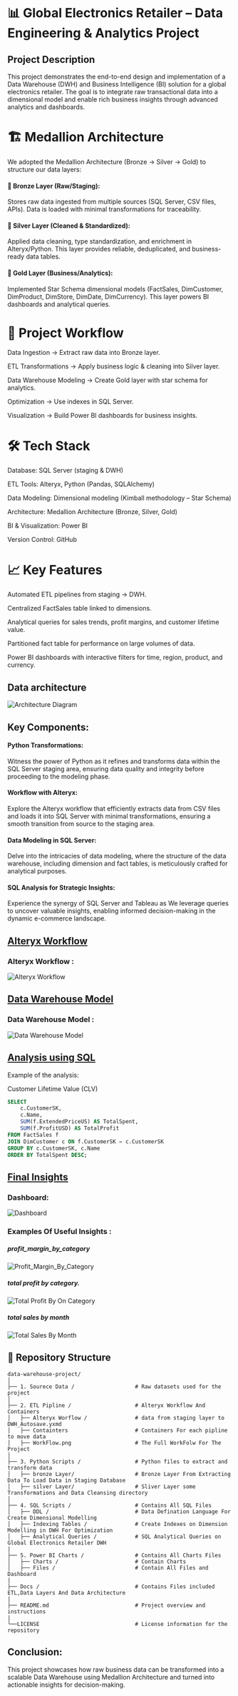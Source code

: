 # 📊 Global Electronics Retailer – Data Engineering & Analytics Project
## Project Description
This project demonstrates the end-to-end design and implementation of a Data Warehouse (DWH) and Business Intelligence (BI) solution for a global electronics retailer. The goal is to integrate raw transactional data into a dimensional model and enable rich business insights through advanced analytics and dashboards.
# 🏗️ Medallion Architecture

We adopted the Medallion Architecture (Bronze → Silver → Gold) to structure our data layers:

#### 🔹 Bronze Layer (Raw/Staging):
Stores raw data ingested from multiple sources (SQL Server, CSV files, APIs). Data is loaded with minimal transformations for traceability.

#### 🔹 Silver Layer (Cleaned & Standardized):
Applied data cleaning, type standardization, and enrichment in Alteryx/Python. This layer provides reliable, deduplicated, and business-ready data tables.

#### 🔹 Gold Layer (Business/Analytics):
Implemented Star Schema dimensional models (FactSales, DimCustomer, DimProduct, DimStore, DimDate, DimCurrency). This layer powers BI dashboards and analytical queries.
# 🚀 Project Workflow

Data Ingestion → Extract raw data into Bronze layer.

ETL Transformations → Apply business logic & cleaning into Silver layer.

Data Warehouse Modeling → Create Gold layer with star schema for analytics.

Optimization → Use indexes in SQL Server.

Visualization → Build Power BI dashboards for business insights.

# 🛠️ Tech Stack

Database: SQL Server (staging & DWH)

ETL Tools: Alteryx, Python (Pandas, SQLAlchemy)

Data Modeling: Dimensional modeling (Kimball methodology – Star Schema)

Architecture: Medallion Architecture (Bronze, Silver, Gold)

BI & Visualization: Power BI

Version Control: GitHub

# 📈 Key Features

Automated ETL pipelines from staging → DWH.

Centralized FactSales table linked to dimensions.

Analytical queries for sales trends, profit margins, and customer lifetime value.

Partitioned fact table for performance on large volumes of data.

Power BI dashboards with interactive filters for time, region, product, and currency.

## Data architecture
![Architecture Diagram](https://github.com/ElSayed-Fathi/ElectronicsRetailDWH/blob/main/Docs/Data%20Warehouse%20Architecture.drawio.png)
## Key Components:

#### Python Transformations:
Witness the power of Python as it refines and transforms data within the SQL Server staging area, ensuring data quality and integrity before proceeding to the modeling phase.

#### Workflow with Alteryx:
Explore the Alteryx workflow that efficiently extracts data from CSV files and loads it into SQL Server with minimal transformations, ensuring a smooth transition from source to the staging area.

#### Data Modeling in SQL Server:
Delve into the intricacies of data modeling, where the structure of the data warehouse, including dimension and fact tables, is meticulously crafted for analytical purposes.

#### SQL Analysis for Strategic Insights:
Experience the synergy of SQL Server and Tableau as We leverage queries to uncover valuable insights, enabling informed decision-making in the dynamic e-commerce landscape.


## [Alteryx Workflow ](https://github.com/ElSayed-Fathi/ElectronicsRetailDWH/blob/main/2.%20ETL%20Pipeline/WorkFlow.png)

###  Alteryx Workflow :
![Alteryx Workflow](https://github.com/ElSayed-Fathi/ElectronicsRetailDWH/blob/main/2.%20ETL%20Pipeline/WorkFlow.png)

## [Data Warehouse Model ](https://github.com/ElSayed-Fathi/ElectronicsRetailDWH/blob/main/5.%20Power%20BI%20Charts/Data%20Model.png)

###  Data Warehouse Model :
![Data Warehouse Model](https://github.com/ElSayed-Fathi/ElectronicsRetailDWH/blob/main/5.%20Power%20BI%20Charts/Data%20Model.png)

## [Analysis using SQL](https://github.com/ElSayed-Fathi/ElectronicsRetailDWH/blob/main/4.%20SQL%20Scripts/3.%20Analytical%20Queries/SQL_Analytical_Queries_on_Global_Electronics_Retailer_DWH.sql)
Example of the analysis:

Customer Lifetime Value (CLV)

```sql
SELECT 
    c.CustomerSK,
    c.Name,
    SUM(f.ExtendedPriceUS) AS TotalSpent,
    SUM(f.ProfitUSD) AS TotalProfit
FROM FactSales f
JOIN DimCustomer c ON f.CustomerSK = c.CustomerSK
GROUP BY c.CustomerSK, c.Name
ORDER BY TotalSpent DESC;
```
## [Final Insights](https://github.com/ElSayed-Fathi/ElectronicsRetailDWH/blob/main/5.%20Power%20BI%20Charts/Files/dashboard.png)
### Dashboard:
![Dashboard](https://github.com/ElSayed-Fathi/ElectronicsRetailDWH/blob/main/5.%20Power%20BI%20Charts/Files/dashboard.png)
### Examples Of Useful Insights : 

##### profit_margin_by_category 
![Profit_Margin_By_Category](https://github.com/ElSayed-Fathi/ElectronicsRetailDWH/blob/main/5.%20Power%20BI%20Charts/Charts/profit_margin_by_category.png)

##### total profit by category. 
![Total Profit By On Category](https://github.com/ElSayed-Fathi/ElectronicsRetailDWH/blob/main/5.%20Power%20BI%20Charts/Charts/total%20profit%20by%20category.png)

##### total sales by month  
![Total Sales By Month](https://github.com/ElSayed-Fathi/ElectronicsRetailDWH/blob/main/5.%20Power%20BI%20Charts/Charts/total%20sales%20by%20month.png)

## 📂 Repository Structure
```
data-warehouse-project/
│
├── 1. Sourece Data /                   # Raw datasets used for the project
│
├── 2. ETL Pipline /                    # Alteryx Workflow And Containers
│   ├── Alteryx Worflow /               # data from staging layer to DWH_Autosave.yxmd
│   ├── Containters                     # Containers For each pipline to move data
│   ├── WorkFlow.png                    # The Full WorkFolw For The Project
│
├── 3. Python Scripts /                 # Python files to extract and transform data
│   ├── bronze Layer/                   # Bronze Layer From Extracting Data To Load Data in Staging Database
│   ├── silver Layer/                   # Sliver Layer some Transformations and Data Cleansing directory
│
├── 4. SQL Scripts /                    # Contains All SQL Files
│   ├── DDL /                           # Data Defination Language For Create Dimensional Modelling
│   ├── Indexing Tables /               # Create Indexes on Dimension Modelling in DWH For Optimization
│   ├── Analytical Queries /            # SQL Analytical Queries on Global Electronics Retailer DWH
|
├── 5. Power BI Charts /                # Contains All Charts Files
│   ├── Charts /                        # Contain Charts
│   ├── Files /                         # Contain All Files and Dashboard
|
├── Docs /                              # Contains Files included ETL,Data Layers And Data Architecture
|
├── README.md                           # Project overview and instructions
|
└──LICENSE                              # License information for the repository
```

## Conclusion:

This project showcases how raw business data can be transformed into a scalable Data Warehouse using Medallion Architecture and turned into actionable insights for decision-making.
